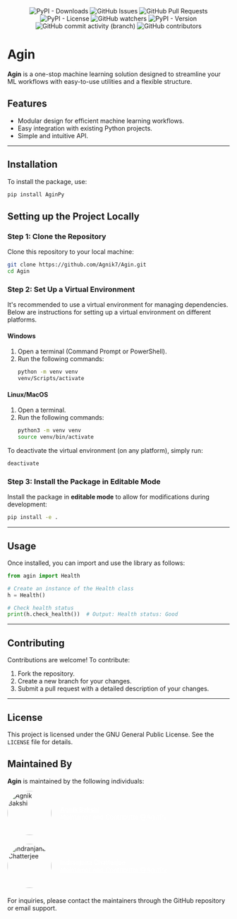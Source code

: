 
<div align="center">
  <img src="https://img.shields.io/pypi/dm/AginPy" alt="PyPI - Downloads"/>
  <img src="https://img.shields.io/github/issues/Agnik7/Agin" alt="GitHub Issues"/>
  <img src="https://img.shields.io/github/issues-pr/Agnik7/Agin" alt="GitHub Pull Requests"/>
  <img src="https://img.shields.io/pypi/l/AginPy" alt="PyPI - License"/>
  <img src="https://img.shields.io/github/watchers/Agnik7/AginPy" alt="GitHub watchers"/>
  <img src="https://img.shields.io/pypi/v/AginPy" alt="PyPI - Version"/>
  <img src="https://img.shields.io/github/commit-activity/t/Agnik7/Agin/main" alt="GitHub commit activity (branch)"/>
  <img src="https://img.shields.io/github/contributors/Agnik7/Agin" alt="GitHub contributors"/>
</div>

# Agin

**Agin** is a one-stop machine learning solution designed to streamline your ML workflows with easy-to-use utilities and a flexible structure.

## **Features**
- Modular design for efficient machine learning workflows.
- Easy integration with existing Python projects.
- Simple and intuitive API.

---

## **Installation**

To install the package, use:
```bash
pip install AginPy
```

## **Setting up the Project Locally**
### **Step 1: Clone the Repository**
Clone this repository to your local machine:

```bash
git clone https://github.com/Agnik7/Agin.git
cd Agin
```

### **Step 2: Set Up a Virtual Environment**
It's recommended to use a virtual environment for managing dependencies. Below are instructions for setting up a virtual environment on different platforms.

#### **Windows**
1. Open a terminal (Command Prompt or PowerShell).
2. Run the following commands:
   ```bash
   python -m venv venv
   venv/Scripts/activate
   ```

#### **Linux/MacOS**
1. Open a terminal.
2. Run the following commands:
   ```bash
   python3 -m venv venv
   source venv/bin/activate
   ```

To deactivate the virtual environment (on any platform), simply run:
```bash
deactivate
```

### **Step 3: Install the Package in Editable Mode**
Install the package in **editable mode** to allow for modifications during development:

```bash
pip install -e .
```

---

## **Usage**

Once installed, you can import and use the library as follows:

```python
from agin import Health

# Create an instance of the Health class
h = Health()

# Check health status
print(h.check_health())  # Output: Health status: Good
```

---

## **Contributing**
Contributions are welcome! To contribute:
1. Fork the repository.
2. Create a new branch for your changes.
3. Submit a pull request with a detailed description of your changes.

---

## **License**
This project is licensed under the GNU General Public License. See the `LICENSE` file for details.
## **Maintained By**
**Agin** is maintained by the following individuals:

<div style="display: flex; align-items: center; margin-bottom: 20px;">
    <img src="https://avatars.githubusercontent.com/u/77234005?v=4" alt="Agnik Bakshi" style="margin-right: 20px; border-radius: 50%; height:100px; width:100px;">
    <a href="https://github.com/Agnik7" style="color:white;">
        <strong>Agnik Bakshi</strong><br>
        Maintainer and Contributor @AginPy
    </a>
</div>

<div style="display: flex; align-items: center; margin-bottom: 20px;">
    <img src="https://avatars.githubusercontent.com/u/112919974?v=4" alt="Indranjana Chatterjee" style="margin-right: 20px; border-radius: 50%; height:100px; width:100px;">
    <a href="https://github.com/IndranjanaChatterjee" style="color:white;">
        <strong>Indranjana Chatterjee</strong><br>
        Maintainer and Contributor @AginPy
    </a>
</div>

For inquiries, please contact the maintainers through the GitHub repository or email support.
